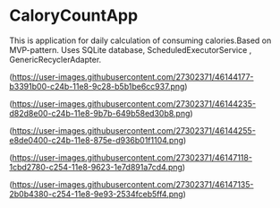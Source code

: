 # CaloryCountApp
This is application for daily calculation of consuming calories.Based on MVP-pattern.
Uses SQLite database, ScheduledExecutorService , GenericRecyclerAdapter.

(https://user-images.githubusercontent.com/27302371/46144177-b3391b00-c24b-11e8-9c28-b5b1be6cc937.png)

(https://user-images.githubusercontent.com/27302371/46144235-d82d8e00-c24b-11e8-9b7b-649b58ed30b8.png)

(https://user-images.githubusercontent.com/27302371/46144255-e8de0400-c24b-11e8-875e-d936b01f1104.png)

(https://user-images.githubusercontent.com/27302371/46147118-1cbd2780-c254-11e8-9623-1e7d891a7cd4.png)

(https://user-images.githubusercontent.com/27302371/46147135-2b0b4380-c254-11e8-9e93-2534fceb5ff4.png)
